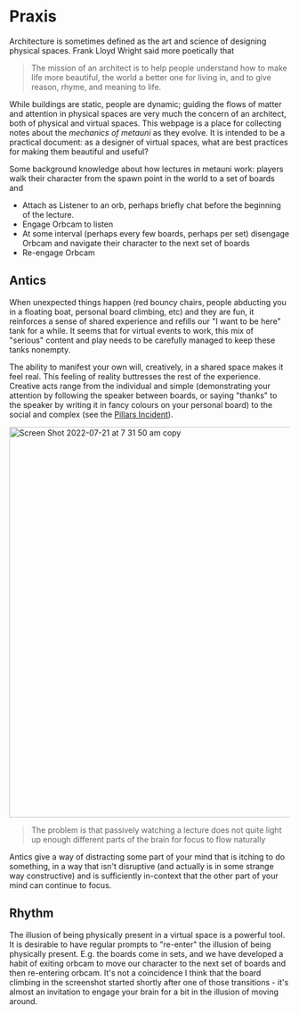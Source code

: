 # Praxis

Architecture is sometimes defined as the art and science of designing physical spaces. Frank Lloyd Wright said more poetically that

> The mission of an architect is to help people understand how to make life more beautiful, the world a better one for living in, and to give reason, rhyme, and meaning to life.

While buildings are static, people are dynamic; guiding the flows of matter and attention in physical spaces are very much the concern of an architect, both of physical and virtual spaces. This webpage is a place for collecting notes about the *mechanics of metauni* as they evolve. It is intended to be a practical document: as a designer of virtual spaces, what are best practices for making them beautiful and useful?

Some background knowledge about how lectures in metauni work: players walk their character from the spawn point in the world to a set of boards and

* Attach as Listener to an orb, perhaps briefly chat before the beginning of the lecture.
* Engage Orbcam to listen
* At some interval (perhaps every few boards, perhaps per set) disengage Orbcam and navigate their character to the next set of boards
* Re-engage Orbcam

## Antics

When unexpected things happen (red bouncy chairs, people abducting you in a floating boat, personal board climbing, etc) and they are fun, it reinforces a sense of shared experience and refills our "I want to be here" tank for a while. It seems that for virtual events to work, this mix of "serious" content and play needs to be carefully managed to keep these tanks nonempty.

The ability to manifest your own will, creatively, in a shared space makes it feel real. This feeling of reality buttresses the rest of the experience. Creative acts range from the individual and simple (demonstrating your attention by following the speaker between boards, or saying "thanks" to the speaker by writing it in fancy colours on your personal board) to the social and complex (see the [Pillars Incident](https://youtu.be/jryDAxI3XSo)).

<img width="700" alt="Screen Shot 2022-07-21 at 7 31 50 am copy" src="https://user-images.githubusercontent.com/320329/180327328-cadeab5b-e67e-4434-a0d0-07fe9a596875.png">

> The problem is that passively watching a lecture does not quite light up enough different parts of the brain for focus to flow naturally

Antics give a way of distracting some part of your mind that is itching to do something, in a way that isn't disruptive (and actually is in some strange way constructive) and is sufficiently in-context that the other part of your mind can continue to focus.

## Rhythm

The illusion of being physically present in a virtual space is a powerful tool. It is desirable to have regular prompts to "re-enter" the illusion of being physically present. E.g. the boards come in sets, and we have developed a habit of exiting orbcam to move our character to the next set of boards and then re-entering orbcam. It's not a coincidence I think that the board climbing in the screenshot started shortly after one of those transitions - it's almost an invitation to engage your brain for a bit in the illusion of moving around.
